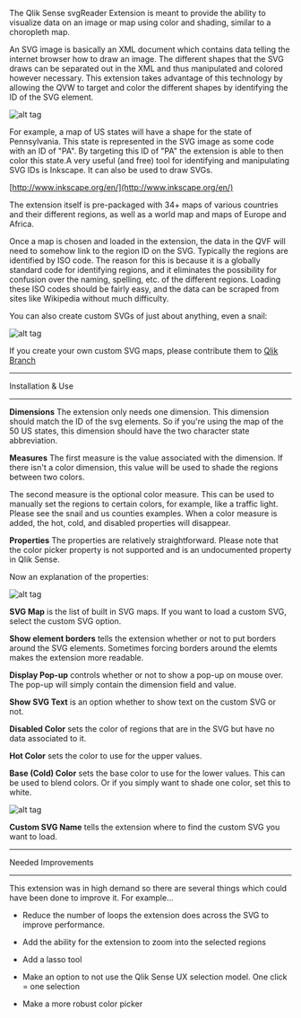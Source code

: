 The Qlik Sense svgReader Extension is meant to provide the ability to visualize data on an image or map using color and shading, similar to a choropleth map.


An SVG image is basically an XML document which contains data telling the internet browser how to draw an image. The different shapes that the SVG draws can be separated out in the XML and thus manipulated and colored however necessary. This extension takes advantage of this technology by allowing the QVW to target and color the different shapes by identifying the ID of the SVG element. 



![alt tag](https://raw.githubusercontent.com/brianwmunz/svgReader-QlikSense/master/screenshots/us-states.png)



For example, a map of US states will have a shape for the state of Pennsylvania. This state is represented in the SVG image as some code with an ID of "PA". By targeting this ID of "PA" the extension is able to then color this state.A very useful (and free) tool for identifying and manipulating SVG IDs is Inkscape.  It can also be used to draw SVGs.



[http://www.inkscape.org/en/](http://www.inkscape.org/en/)



The extension itself is pre-packaged with 34+ maps of various countries and their different regions, as well as a world map and maps of Europe and Africa. 


Once a map is chosen and loaded in the extension, the data in the QVF will need to somehow link to the region ID on the SVG. Typically the regions are identified by ISO code. The reason for this is because it is a globally standard code for identifying regions, and it eliminates the possibility for confusion over the naming, spelling, etc. of the different regions. Loading these ISO codes should be fairly easy, and the data can be scraped from sites like Wikipedia without much difficulty.



You can also create custom SVGs of just about anything, even a snail:



![alt tag](https://raw.githubusercontent.com/brianwmunz/svgReader-QlikSense/master/screenshots/snail.png)



If you create your own custom SVG maps, please contribute them to [Qlik Branch](http://branch.qlik.com)



*********************************
Installation & Use
*********************************


**Dimensions**
The extension only needs one dimension.  This dimension should match the ID of the svg elements.  So if you're using the map of the 50 US states, this dimension should have the two character state abbreviation.



**Measures**
The first measure is the value associated with the dimension.  If there isn't a color dimension, this value will be used to shade the regions between two colors.



The second measure is the optional color measure.  This can be used to manually set the regions to certain colors, for example, like a traffic light.  Please see the snail and us counties examples.  When a color measure is added, the hot, cold, and disabled properties will disappear.



**Properties**
The properties are relatively straightforward.  Please note that the color picker property is not supported and is an undocumented property in Qlik Sense. 


Now an explanation of the properties:

![alt tag](https://raw.githubusercontent.com/brianwmunz/svgReader-QlikSense/master/screenshots/propsnormal.png)



**SVG Map** is the list of built in SVG maps.  If you want to load a custom SVG, select the custom SVG option.



**Show element borders** tells the extension whether or not to put borders around the SVG elements.  Sometimes forcing borders around the elemts makes the extension more readable.



**Display Pop-up** controls whether or not to show a pop-up on mouse over.  The pop-up will simply contain the dimension field and value.



**Show SVG Text** is an option whether to show text on the custom SVG or not. 



**Disabled Color** sets the color of regions that are in the SVG but have no data associated to it.



**Hot Color** sets the color to use for the upper values.



**Base (Cold) Color** sets the base color to use for the lower values.  This can be used to blend colors.  Or if you simply want to shade one color, set this to white.



![alt tag](https://raw.githubusercontent.com/brianwmunz/svgReader-QlikSense/master/screenshots/propsCustom.png)



**Custom SVG Name** tells the extension where to find the custom SVG you want to load.  


*********************************
Needed Improvements
*********************************


This extension was in high demand so there are several things which could have been done to improve it.  For example...


- Reduce the number of loops the extension does across the SVG to improve performance.


- Add the ability for the extension to zoom into the selected regions


- Add a lasso tool


- Make an option to not use the Qlik Sense UX selection model.  One click = one selection


-  Make a more robust color picker


